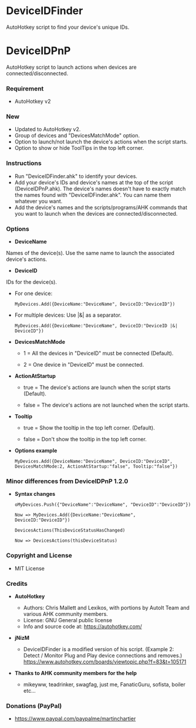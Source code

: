 # DeviceIDFinder
AutoHotkey script to find your device's unique IDs.

# DeviceIDPnP
AutoHotkey script to launch actions when devices are connected/disconnected.

### Requirement
* AutoHotkey v2

### New
* Updated to AutoHotkey v2.
* Group of devices and "DevicesMatchMode" option.
* Option to launch/not launch the device's actions when the script starts.
* Option to show or hide ToolTips in the top left corner.

### Instructions

* Run "DeviceIDFinder.ahk" to identify your devices.
* Add your device's IDs and device's names at the top of the script (DeviceIDPnP.ahk). The device's names doesn't have to exactly match the names found with "DeviceIDFinder.ahk". You can name them whatever you want.
* Add the device's names and the scripts/programs/AHK commands that you want to launch when the devices are connected/disconnected.

### Options

* **DeviceName**

Names of the device(s). Use the same name to launch the associated device's actions.

* **DeviceID**

IDs for the device(s).

  - For one device:

        MyDevices.Add({DeviceName:"DeviceName", DeviceID:"DeviceID"})
        
  - For multiple devices: Use |&| as a separator.

        MyDevices.Add({DeviceName:"DeviceName", DeviceID:"DeviceID |&| DeviceID"})

* **DevicesMatchMode**

  - 1 = All the devices in "DeviceID" must be connected (Default).

  - 2 = One device in "DeviceID" must be connected.

* **ActionAtStartup**

  - true = The device's actions are launch when the script starts (Default). 

  - false = The device's actions are not launched when the script starts.

* **Tooltip**

  - true = Show the tooltip in the top left corner. (Default). 

  - false = Don't show the tooltip in the top left corner.

* **Options example**
    
      MyDevices.Add({DeviceName:"DeviceName", DeviceID:"DeviceID", DevicesMatchMode:2, ActionAtStartup:"false", Tooltip:"false"})

### Minor differences from DeviceIDPnP 1.2.0

* **Syntax changes**

      oMyDevices.Push({"DeviceName":"DeviceName", "DeviceID":"DeviceID"}) 
       
      Now => MyDevices.Add({DeviceName:"DeviceName", DeviceID:"DeviceID"})

      DevicesActions(ThisDeviceStatusHasChanged) 

      Now => DevicesActions(thisDeviceStatus)
  
### Copyright and License
  - MIT License

### Credits
* **AutoHotkey**
  - Authors: Chris Mallett and Lexikos, with portions by AutoIt Team and various AHK community members.
  - License: GNU General public license
  - Info and source code at: https://autohotkey.com/
* **jNizM**
  - DeviceIDFinder is a modified version of his script. (Example 2: Detect / Monitor Plug and Play device connections and removes.)
    https://www.autohotkey.com/boards/viewtopic.php?f=83&t=105171

* **Thanks to AHK community members for the help**
  - mikeyww, teadrinker, swagfag, just me, FanaticGuru, sofista, boiler etc...

### Donations (PayPal)
  - https://www.paypal.com/paypalme/martinchartier
